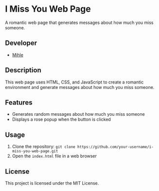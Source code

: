 # I Miss You Web Page

A romantic web page that generates messages about how much you miss someone.

## Developer

* [Mihle](https://github.com/your-username)

## Description

This web page uses HTML, CSS, and JavaScript to create a romantic environment and generate messages about how much you miss someone.

## Features

* Generates random messages about how much you miss someone
* Displays a rose popup when the button is clicked

## Usage

1. Clone the repository: `git clone https://github.com/your-username/i-miss-you-web-page.git`
2. Open the `index.html` file in a web browser

## License

This project is licensed under the MIT License.
